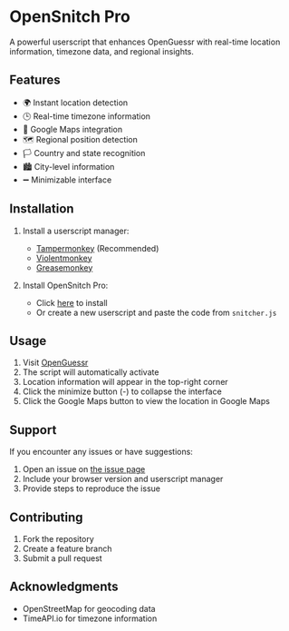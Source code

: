 # OpenSnitch Pro

A powerful userscript that enhances OpenGuessr with real-time location information, timezone data, and regional insights.

## Features

- 🌍 Instant location detection
- 🕒 Real-time timezone information
- 📍 Google Maps integration
- 🗺️ Regional position detection
- 🏳️ Country and state recognition
- 🏙️ City-level information
- ➖ Minimizable interface

## Installation

1. Install a userscript manager:
   - [Tampermonkey](https://www.tampermonkey.net/) (Recommended)
   - [Violentmonkey](https://violentmonkey.github.io/)
   - [Greasemonkey](https://www.greasespot.net/)

2. Install OpenSnitch Pro:
   - Click [here](https://greasyfork.org/en/scripts/532833-opensnitch-pro) to install
   - Or create a new userscript and paste the code from `snitcher.js`

## Usage

1. Visit [OpenGuessr](https://openguessr.com/)
2. The script will automatically activate
3. Location information will appear in the top-right corner
4. Click the minimize button (-) to collapse the interface
5. Click the Google Maps button to view the location in Google Maps

## Support

If you encounter any issues or have suggestions:
1. Open an issue on [the issue page](https://github.com/Westagger/OpenSnitch-Pro/issues)
2. Include your browser version and userscript manager
3. Provide steps to reproduce the issue

## Contributing

1. Fork the repository
2. Create a feature branch
3. Submit a pull request

## Acknowledgments

- OpenStreetMap for geocoding data
- TimeAPI.io for timezone information